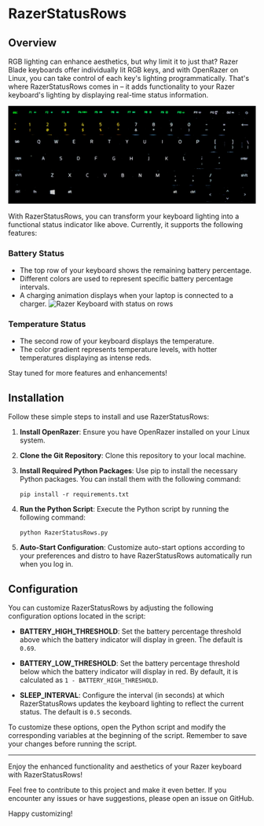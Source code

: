 # RazerStatusRows

## Overview
RGB lighting can enhance aesthetics, but why limit it to just that? Razer Blade keyboards offer individually lit RGB keys, and with OpenRazer on Linux, you can take control of each key's lighting programmatically. That's where RazerStatusRows comes in – it adds functionality to your Razer keyboard's lighting by displaying real-time status information.

![Razer Keyboard with status on rows](./media/RazerStatusRows.jpg)

With RazerStatusRows, you can transform your keyboard lighting into a functional status indicator like above. Currently, it supports the following features:

### Battery Status
- The top row of your keyboard shows the remaining battery percentage.
- Different colors are used to represent specific battery percentage intervals.
- A charging animation displays when your laptop is connected to a charger.
   ![Razer Keyboard with status on rows](./media/battery_animation.gif)

### Temperature Status
- The second row of your keyboard displays the temperature.
- The color gradient represents temperature levels, with hotter temperatures displaying as intense reds.

Stay tuned for more features and enhancements!

## Installation

Follow these simple steps to install and use RazerStatusRows:

1. **Install OpenRazer**: Ensure you have OpenRazer installed on your Linux system.

2. **Clone the Git Repository**: Clone this repository to your local machine.

3. **Install Required Python Packages**: Use pip to install the necessary Python packages. You can install them with the following command:
   ```
   pip install -r requirements.txt
   ```

4. **Run the Python Script**: Execute the Python script by running the following command:
   ```
   python RazerStatusRows.py
   ```

5. **Auto-Start Configuration**: Customize auto-start options according to your preferences and distro to have RazerStatusRows automatically run when you log in.

## Configuration

You can customize RazerStatusRows by adjusting the following configuration options located in the script:

- **BATTERY_HIGH_THRESHOLD**: Set the battery percentage threshold above which the battery indicator will display in green. The default is `0.69`.

- **BATTERY_LOW_THRESHOLD**: Set the battery percentage threshold below which the battery indicator will display in red. By default, it is calculated as `1 - BATTERY_HIGH_THRESHOLD`.

- **SLEEP_INTERVAL**: Configure the interval (in seconds) at which RazerStatusRows updates the keyboard lighting to reflect the current status. The default is `0.5` seconds.

To customize these options, open the Python script and modify the corresponding variables at the beginning of the script. Remember to save your changes before running the script.

---

Enjoy the enhanced functionality and aesthetics of your Razer keyboard with RazerStatusRows!

Feel free to contribute to this project and make it even better. If you encounter any issues or have suggestions, please open an issue on GitHub.

Happy customizing!
